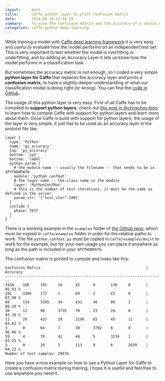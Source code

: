 ```yaml
---
layout:     post
title:      Caffe python layer to print confusion matrix
date:       2014-06-10 12:31:19
summary:    To view the confusion matrix and the accuracy of a neural network while it is being trained, I coded this easy python layer to print the confusion matrix while training a model with Caffe. 
categories: caffe python deep-learning
---
```


While training a model with [Caffe deep learning framework](https://github.com/BVLC/caffe) it is very easy and useful to evaluate how the model performs on an independent test set. This is very important to test whether the model is overfitting or underfitting, and by adding an Accuracy Layer it lets us know how the model performs in a classification task.

But sometimes the accuracy metric is not enough, so I coded a very simple __python layer for Caffe__ that replaces the accuracy layer and prints a __confusion matrix__, to have a slightly deeper understanding of what our classification model is doing right (or wrong). You can find the [code in Github](https://github.com/gcucurull/caffe-conf-matrix).

The usage of this python layer is very easy. First of all Caffe has to be compiled to __support python layers__, check out [this post in @chrischoy blog](http://chrischoy.github.io/research/caffe-python-layer/) to learn how to compile Caffe with support for python layers and learn more about them.
Once Caffe is build with support for python layers, the usage of the layer is very simple, it just has to be used as an accuracy layer in the prototxt file like:
	
	layer {
	  type: 'Python'
	  name: 'py_accuracy'
	  top: 'py_accuracy'
	  bottom: 'ip2'
	  bottom: 'label'
	  python_param {
	    # the module name -- usually the filename -- that needs to be in $PYTHONPATH
	    module: 'python_confmat'
	    # the layer name -- the class name in the module
	    layer: 'PythonConfMat'
	    # this is the number of test iterations, it must be the same as defined in the solver.
	    param_str: '{"test_iter":100}'
	  }
	  include {
	    phase: TEST
	  }
	}

There is a working example in the `examples` folder of [the Github repo](https://github.com/gcucurull/caffe-conf-matrix), which must be copied in `caffe/examples` folder in order for the relative paths to work. The file `python_confmat.py` must be copied in `caffe/examples/mnist` to work for the example, but for your own usage you can place it anywhere as long as the path is included in your `$PYTHONPATH`.

The confusion matrix is printed to console and looks like this:

	Confusion Matrix                                                | Accuracy
	------------------------------------------------------------------------
	3438    166     191     16      45      9       136     0       | 85.93 % 
	191     3306    177     1       69      2       15      0       | 87.90 % 
	88      114     3205    34      431     46      80      3       | 80.10 % 
	30      12      98      3735    78      23      24      0       | 93.38 % 
	11      28      437     29      3196    65      45      11      | 83.62 % 
	3       0       64      7       38      3702    8       0       | 96.86 % 
	59      4       79      42      44      5       3234    1       | 93.25 % 
	2       0       29      3       113     9       6       2639    | 94.22 % 
	Number of test samples: 29676

Here you have a nice example on how to use a Python Layer for Caffe to create a confusion matrix during training, I hope it is useful and feel free to use anywhere you need it.